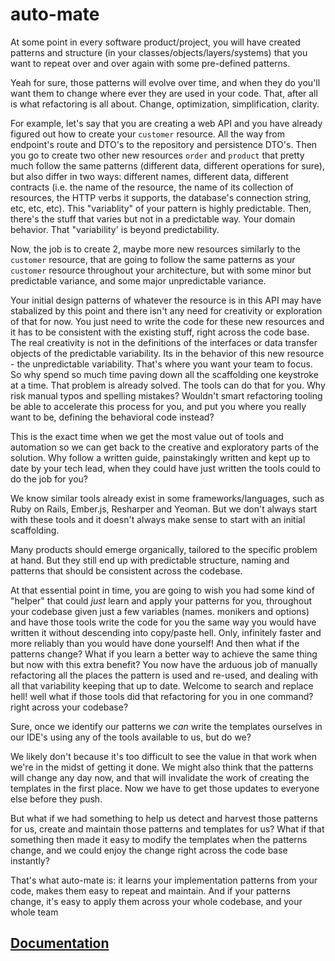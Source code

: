 # auto-mate

At some point in every software product/project, you will have created patterns and structure (in your classes/objects/layers/systems) that you want to repeat over and over again with some pre-defined patterns. 

Yeah for sure, those patterns will evolve over time, and when they do you'll want them to change where ever they are used in your code. That, after all is what refactoring is all about. Change, optimization, simplification, clarity.


For example, let's say that you are creating a web API and you have already figured out how to create your `customer` resource. All the way from endpoint's route and DTO's to the repository and persistence DTO's. Then you go to create two other new resources `order` and `product` that pretty much follow the same patterns (different data, different operations for sure), but also differ in two ways: different names, different data, different contracts (i.e. the name of the resource, the name of its collection of resources, the HTTP verbs it supports, the database's connection string, etc, etc, etc). This "variablity" of your pattern is highly predictable. Then, there's the stuff that varies but not in a predictable way. Your domain behavior. That "variability' is beyond predictability. 

Now, the job is to create 2, maybe more new resources similarly to the `customer` resource, that are going to follow the same patterns as your `customer` resource throughout your architecture, but with some minor but predictable variance, and some major unpredictable variance.

Your initial design patterns of whatever the resource is in this API may have stabalized by this point and there isn't any need for creativity or exploration of that for now. You just need to write the code for these new resources and it has to be consistent with the existing stuff, right across the code base. The real creativity is not in the definitions of the interfaces or data transfer objects of the predictable variability. Its in the behavior of this new resource - the unpredictable variability. That's where you want your team to focus. So why spend so much time paving down all the scaffolding one keystroke at a time. That problem is already solved. The tools can do that for you. Why risk manual typos and spelling mistakes? Wouldn't smart refactoring tooling be able to accelerate this process for you, and put you where you really want to be, defining the behavioral code instead?

This is the exact time when we get the most value out of tools and automation so we can get back to the creative and exploratory parts of the solution. Why follow a written guide, painstakingly written and kept up to date by your tech lead, when they could have just written the tools could to do the job for you?



We know similar tools already exist in some frameworks/languages, such as Ruby on Rails, Ember.js, Resharper and Yeoman. But we don't always start with these tools and it doesn't always make sense to start with an initial scaffolding. 

Many products should emerge organically, tailored to the specific problem at hand. But they still end up with predictable structure, naming and patterns that should be consistent across the codebase.

At that essential point in time, you are going to wish you had some kind of "helper" that could _just_ learn and apply your patterns for you, throughout your codebase given just a few variables (names. monikers and options) and have those tools write the code for you the same way you would have written it without descending into copy/paste hell. Only, infinitely faster and more reliably than you would have done yourself!
And then what if the patterns change? What if you learn a better way to achieve the same thing but now with this extra benefit? You now have the arduous job of manually refactoring all the places the pattern is used and re-used, and dealing with all that variability keeping that up to date. Welcome to search and replace hell! well what if those tools did that refactoring for you in one command? right across your codebase?

Sure, once we identify our patterns we _can_ write the templates ourselves in our IDE's using any of the tools available to us, but do we? 

We likely don't because it's too difficult to see the value in that work when we're in the midst of getting it done. We might also think that the patterns will change any day now, and that will invalidate the work of creating the templates in the first place. Now we have to get those updates to everyone else before they push.  

But what if we had something to help us detect and harvest those patterns for us, create and maintain those patterns and templates for us? What if that something then made it easy to modify the templates when the patterns change, and we could enjoy the change right across the code base instantly?

That's what auto-mate is: it learns your implementation patterns from your code, makes them easy to repeat and maintain. And if your patterns change, it's easy to apply them across your whole codebase, and your whole team

## [Documentation](https://github.com/jezzsantos/auto-mate/wiki/Home)
